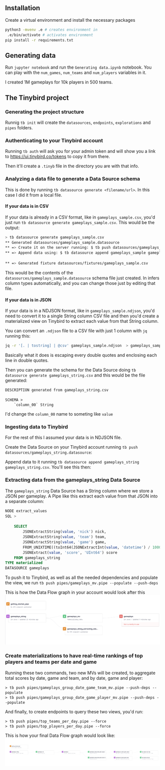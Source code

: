 ## Installation

Create a virtual environment and install the necessary packages

```bash
python3 -mvenv .e # creates environment in
 .e/bin/activate # activates environment
pip install -r requirements.txt
```

## Generating data

Run `jupyter notebook` and run the `Generating data.ipynb` notebook. You can play with the `num_games`, `num_teams` and `num_players` variables in it.

I created 1M gameplays for 10k players in 500 teams.

## The Tinybird project

### Generating the project structure
Runnig `tb init` will create the `datasources`, `endpoints`, `explorations` and `pipes` folders.

### Authenticating to your Tinybird account
Running `tb auth` will ask you for your admin token and will show you a link to https://ui.tinybird.co/tokens to copy it from there.

Then it'll create a `.tinyb` file in the directory you are with that info.


### Analyzing a data file to generate a Data Source schema
This is done by running `tb datasource generate <filename/url>`. In this case I did it from a local file. 

#### If your data is in CSV
If your data is already in a CSV format, like in `gameplays_sample.csv`, you'd just run `tb datasource generate gameplays_sample.csv`. This would be the output:

```bash
> tb datasource generate gameplays_sample.csv
** Generated datasources/gameplays_sample.datasource
** => Create it on the server running: $ tb push datasources/gameplays_sample.datasource
** => Append data using: $ tb datasource append gameplays_sample gameplays_sample.csv`

** => Generated fixture datasources/fixtures/gameplays_sample.csv
```

This would be the contents of the `datasources/gameplays_sample.datasource` schema file just created. In infers column types automatically, and you can change those just by editing that file.

#### If your data is in JSON

If your data is in a NDJSON format, like in `gameplays_sample.ndjson`, you'd need to convert it to a single String column CSV file and then you'd create a materialized view on Tinybird to extract each value from that String column.

You can convert an `.ndjson` file to a CSV file with just 1 column with `jq` running this:

```bash
jq -r '[. | tostring] | @csv' gameplays_sample.ndjson  > gameplays_sample_string.csv
```

Basically what it does is escaping every double quotes and enclosing each line in double quotes.

Then you can generate the schema for the Data Source doing `tb datasource generate gameplays_string.csv` and this would be the file generated:

```
DESCRIPTION generated from gameplays_string.csv

SCHEMA >
    `column_00` String
```

I'd change the `column_00` name to someting like `value`

### Ingesting data to Tinybird

For the rest of this I assumed your data is in NDJSON file.

Create the Data Source on your Tinybird account running `tb push datasources/gameplays_string.datasource`:

Append data to it running `tb datasource append gameplays_string gameplays_string.csv`. You'll see this then:


### Extracting data from the gameplays_string Data Source

The `gameplays_string` Data Source has a String column where we store a JSON per gameplay. A Pipe like this extract each value from that JSON into a separate column:

```sql
NODE extract_values
SQL >

    SELECT 
        JSONExtractString(value, 'nick') nick,
        JSONExtractString(value, 'team') team,
        JSONExtractString(value, 'game') game,
        FROM_UNIXTIME((toInt64(JSONExtractInt(value, 'datetime') / 1000))) datetime,
        JSONExtract(value, 'score', 'UInt64') score
    FROM gameplays_string
TYPE materialized
DATASOURCE gameplays
```

To push it to Tinybird, as well as all the needed dependencies and populate the view, we run `tb push pipes/gameplays_mv.pipe --populate --push-deps`

This is how the Data Flow graph in your account would look after this
![](images/data-flow-1.png)

### Create materializations to have real-time rankings of top players and teams per date and game

Running these two commands, two new MVs will be created, to aggregate total scores by date, game and team, and by date, game and player:

```shell
> tb push pipes/gameplays_group_date_game_team_mv.pipe --push-deps --populate
> tb push pipes/gameplays_group_date_game_player_mv.pipe --push-deps --populate
```

And finally, to create endpoints to query these two views, you'd run:

```
> tb push pipes/top_teams_per_day.pipe --force
> tb push pipes/top_players_per_day.pipe --force
```

This is how your final Data Flow graph would look like:
![](images/final-data-flow-graph.png)